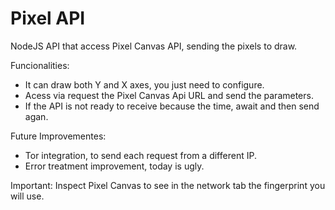 # Pixel API

NodeJS API that access Pixel Canvas API, sending the pixels to draw.

Funcionalities:

- It can draw both Y and X axes, you just need to configure.
- Acess via request the Pixel Canvas Api URL and send the parameters.
- If the API is not ready to receive because the time, await and then send agan.

Future Improvementes:

- Tor integration, to send each request from a different IP.
- Error treatment improvement, today is ugly.

Important: Inspect Pixel Canvas to see in the network tab the fingerprint you will use.
